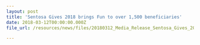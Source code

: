 ```yaml
---
layout: post
title: 'Sentosa Gives 2018 brings Fun to over 1,500 beneficiaries'
date: 2018-03-12T00:00:00.000Z
file_url: /resources/news/files/20180312_Media_Release_Sentosa_Gives_2018.pdf

---
```

